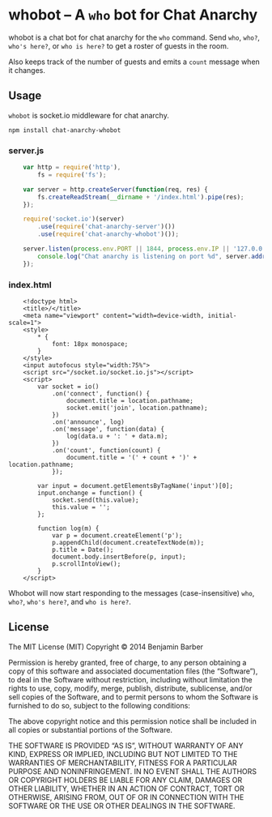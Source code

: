 whobot – A `who` bot for Chat Anarchy
========================================

whobot is a chat bot for chat anarchy for the `who` command. Send `who`, `who?`,
`who's here?`, or `who is here?` to get a roster of guests in the room.

Also keeps track of the number of guests and emits a `count` message when it
changes.

Usage
-----
`whobot` is socket.io middleware for chat anarchy.

    npm install chat-anarchy-whobot

### server.js
```js
    var http = require('http'),
        fs = require('fs');

    var server = http.createServer(function(req, res) {
        fs.createReadStream(__dirname + '/index.html').pipe(res);
    });

    require('socket.io')(server)
        .use(require('chat-anarchy-server')())
        .use(require('chat-anarchy-whobot')());

    server.listen(process.env.PORT || 1844, process.env.IP || '127.0.0.1', function() {
        console.log("Chat anarchy is listening on port %d", server.address().port);
    });
```

### index.html
```
    <!doctype html>
    <title>/</title>
    <meta name="viewport" content="width=device-width, initial-scale=1">
    <style>
        * {
            font: 18px monospace;
        }
    </style>
    <input autofocus style="width:75%">
    <script src="/socket.io/socket.io.js"></script>
    <script>
        var socket = io()
            .on('connect', function() {
                document.title = location.pathname;
                socket.emit('join', location.pathname);
            })
            .on('announce', log)
            .on('message', function(data) {
                log(data.u + ': ' + data.m);
            })
            .on('count', function(count) {
                document.title = '(' + count + ')' + location.pathname;
            });

        var input = document.getElementsByTagName('input')[0];
        input.onchange = function() {
            socket.send(this.value);
            this.value = '';
        };

        function log(m) {
            var p = document.createElement('p');
            p.appendChild(document.createTextNode(m));
            p.title = Date();
            document.body.insertBefore(p, input);
            p.scrollIntoView();
        }
    </script>
```

Whobot will now start responding to the messages (case-insensitive) `who`,
`who?`, `who's here?`, and `who is here?`.

License
-------

The MIT License (MIT)
Copyright © 2014 Benjamin Barber

Permission is hereby granted, free of charge, to any person obtaining a copy
of this software and associated documentation files (the “Software”), to deal
in the Software without restriction, including without limitation the rights
to use, copy, modify, merge, publish, distribute, sublicense, and/or sell
copies of the Software, and to permit persons to whom the Software is
furnished to do so, subject to the following conditions:

The above copyright notice and this permission notice shall be included in
all copies or substantial portions of the Software.

THE SOFTWARE IS PROVIDED “AS IS”, WITHOUT WARRANTY OF ANY KIND, EXPRESS OR
IMPLIED, INCLUDING BUT NOT LIMITED TO THE WARRANTIES OF MERCHANTABILITY,
FITNESS FOR A PARTICULAR PURPOSE AND NONINFRINGEMENT. IN NO EVENT SHALL THE
AUTHORS OR COPYRIGHT HOLDERS BE LIABLE FOR ANY CLAIM, DAMAGES OR OTHER
LIABILITY, WHETHER IN AN ACTION OF CONTRACT, TORT OR OTHERWISE, ARISING FROM,
OUT OF OR IN CONNECTION WITH THE SOFTWARE OR THE USE OR OTHER DEALINGS IN
THE SOFTWARE.
